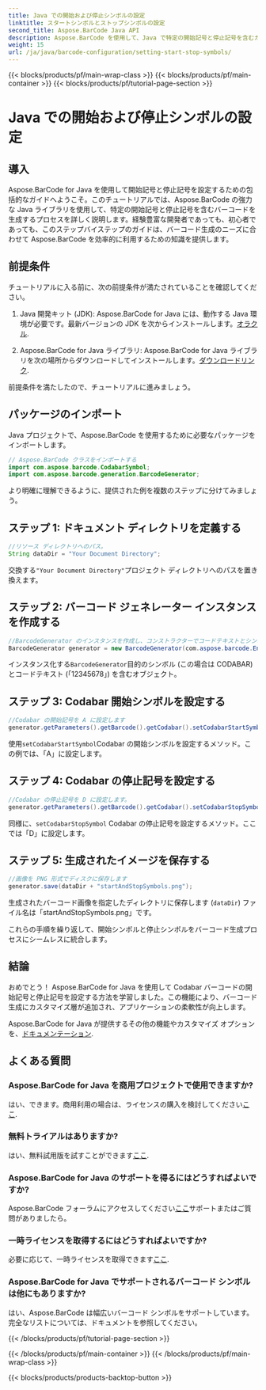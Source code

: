 ```yaml
---
title: Java での開始および停止シンボルの設定
linktitle: スタートシンボルとストップシンボルの設定
second_title: Aspose.BarCode Java API
description: Aspose.BarCode を使用して、Java で特定の開始記号と停止記号を含むカスタマイズされた Codabar バーコードを生成します。シームレスな統合については、ステップバイステップのガイドに従ってください。
weight: 15
url: /ja/java/barcode-configuration/setting-start-stop-symbols/
---
```


{{< blocks/products/pf/main-wrap-class >}}
{{< blocks/products/pf/main-container >}}
{{< blocks/products/pf/tutorial-page-section >}}

# Java での開始および停止シンボルの設定


## 導入

Aspose.BarCode for Java を使用して開始記号と停止記号を設定するための包括的なガイドへようこそ。このチュートリアルでは、Aspose.BarCode の強力な Java ライブラリを使用して、特定の開始記号と停止記号を含むバーコードを生成するプロセスを詳しく説明します。経験豊富な開発者であっても、初心者であっても、このステップバイステップのガイドは、バーコード生成のニーズに合わせて Aspose.BarCode を効率的に利用するための知識を提供します。

## 前提条件

チュートリアルに入る前に、次の前提条件が満たされていることを確認してください。

1.  Java 開発キット (JDK): Aspose.BarCode for Java には、動作する Java 環境が必要です。最新バージョンの JDK を次からインストールします。[オラクル](https://www.oracle.com/java/technologies/javase-downloads.html).

2.  Aspose.BarCode for Java ライブラリ: Aspose.BarCode for Java ライブラリを次の場所からダウンロードしてインストールします。[ダウンロードリンク](https://releases.aspose.com/barcode/java/).

前提条件を満たしたので、チュートリアルに進みましょう。

## パッケージのインポート

Java プロジェクトで、Aspose.BarCode を使用するために必要なパッケージをインポートします。

```java
// Aspose.BarCode クラスをインポートする
import com.aspose.barcode.CodabarSymbol;
import com.aspose.barcode.generation.BarcodeGenerator;
```

より明確に理解できるように、提供された例を複数のステップに分けてみましょう。

## ステップ 1: ドキュメント ディレクトリを定義する

```java
//リソース ディレクトリへのパス。
String dataDir = "Your Document Directory";
```

交換する`"Your Document Directory"`プロジェクト ディレクトリへのパスを置き換えます。

## ステップ 2: バーコード ジェネレーター インスタンスを作成する

```java
//BarcodeGenerator のインスタンスを作成し、コンストラクターでコードテキストとシンボルを指定します
BarcodeGenerator generator = new BarcodeGenerator(com.aspose.barcode.EncodeTypes.CODABAR, "12345678");
```

インスタンス化する`BarcodeGenerator`目的のシンボル (この場合は CODABAR) とコードテキスト (「12345678」) を含むオブジェクト。

## ステップ 3: Codabar 開始シンボルを設定する

```java
//Codabar の開始記号を A に設定します
generator.getParameters().getBarcode().getCodabar().setCodabarStartSymbol(CodabarSymbol.A);
```

使用`setCodabarStartSymbol`Codabar の開始シンボルを設定するメソッド。この例では、「A」に設定します。

## ステップ 4: Codabar の停止記号を設定する

```java
//Codabar の停止記号を D に設定します。
generator.getParameters().getBarcode().getCodabar().setCodabarStopSymbol(CodabarSymbol.D);
```

同様に、`setCodabarStopSymbol` Codabar の停止記号を設定するメソッド。ここでは「D」に設定します。

## ステップ 5: 生成されたイメージを保存する

```java
//画像を PNG 形式でディスクに保存します
generator.save(dataDir + "startAndStopSymbols.png");
```

生成されたバーコード画像を指定したディレクトリに保存します (`dataDir`) ファイル名は「startAndStopSymbols.png」です。

これらの手順を繰り返して、開始シンボルと停止シンボルをバーコード生成プロセスにシームレスに統合します。

## 結論

おめでとう！ Aspose.BarCode for Java を使用して Codabar バーコードの開始記号と停止記号を設定する方法を学習しました。この機能により、バーコード生成にカスタマイズ層が追加され、アプリケーションの柔軟性が向上します。

 Aspose.BarCode for Java が提供するその他の機能やカスタマイズ オプションを、[ドキュメンテーション](https://reference.aspose.com/barcode/java/).

## よくある質問

### Aspose.BarCode for Java を商用プロジェクトで使用できますか?
はい、できます。商用利用の場合は、ライセンスの購入を検討してください[ここ](https://purchase.aspose.com/buy).

### 無料トライアルはありますか?
はい、無料試用版を試すことができます[ここ](https://releases.aspose.com/).

### Aspose.BarCode for Java のサポートを得るにはどうすればよいですか?
 Aspose.BarCode フォーラムにアクセスしてください[ここ](https://forum.aspose.com/c/barcode/13)サポートまたはご質問がありましたら。

### 一時ライセンスを取得するにはどうすればよいですか?
必要に応じて、一時ライセンスを取得できます[ここ](https://purchase.aspose.com/temporary-license/).

### Aspose.BarCode for Java でサポートされるバーコード シンボルは他にもありますか?
はい、Aspose.BarCode は幅広いバーコード シンボルをサポートしています。完全なリストについては、ドキュメントを参照してください。


{{< /blocks/products/pf/tutorial-page-section >}}

{{< /blocks/products/pf/main-container >}}
{{< /blocks/products/pf/main-wrap-class >}}

{{< blocks/products/products-backtop-button >}}
